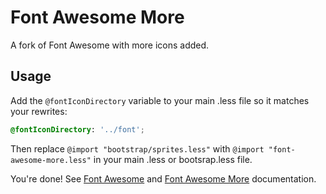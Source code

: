 Font Awesome More
=================

A fork of Font Awesome with more icons added.

Usage
-----

Add the `@fontIconDirectory` variable to your main .less file so it matches your rewrites:

```css
@fontIconDirectory: '../font';
```

Then replace `@import "bootstrap/sprites.less"` with `@import "font-awesome-more.less"` in your main .less or bootsrap.less file.

You're done! See [Font Awesome](http://fortawesome.github.com/Font-Awesome/) and [Font Awesome More](http://gregoryloucas.github.com/Font-Awesome-More/) documentation.
